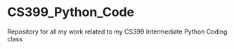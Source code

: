 # CS399_Python_Code
Repository for all my work related to my CS399 Intermediate Python Coding class
